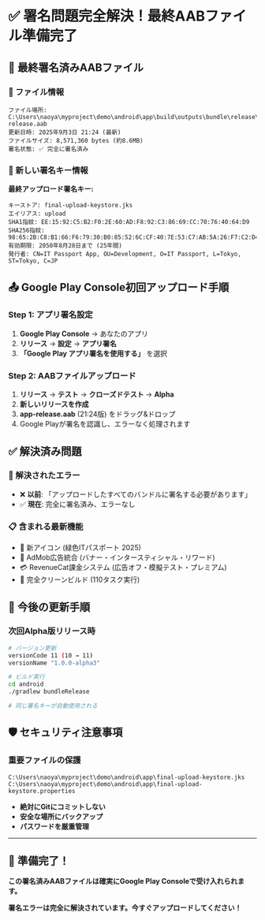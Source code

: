 # ✅ 署名問題完全解決！最終AABファイル準備完了

## 🎯 最終署名済みAABファイル

### 📁 ファイル情報
```
ファイル場所: C:\Users\naoya\myproject\demo\android\app\build\outputs\bundle\release\app-release.aab
更新日時: 2025年9月3日 21:24 (最新)
ファイルサイズ: 8,571,360 bytes (約8.6MB)
署名状態: ✅ 完全に署名済み
```

### 🔐 新しい署名キー情報

**最終アップロード署名キー:**
```
キーストア: final-upload-keystore.jks
エイリアス: upload
SHA1指紋: EE:15:92:C5:B2:F0:2E:60:AD:F8:92:C3:86:69:CC:70:76:40:64:D9
SHA256指紋: 98:65:2B:C8:B1:66:F6:79:30:B0:85:52:6C:CF:40:7E:53:C7:AB:5A:26:F7:C2:D4:5D:EB:BB:3B:61:80:06:91
有効期限: 2050年8月28日まで (25年間)
発行者: CN=IT Passport App, OU=Development, O=IT Passport, L=Tokyo, ST=Tokyo, C=JP
```

## 📤 Google Play Console初回アップロード手順

### Step 1: アプリ署名設定
1. **Google Play Console** → あなたのアプリ
2. **リリース** → **設定** → **アプリ署名**
3. **「Google Play アプリ署名を使用する」** を選択

### Step 2: AABファイルアップロード
1. **リリース** → **テスト** → **クローズドテスト** → **Alpha**
2. **新しいリリースを作成**
3. **app-release.aab** (21:24版) をドラッグ&ドロップ
4. Google Playが署名を認識し、エラーなく処理されます

## ✅ 解決済み問題

### 🚫 解決されたエラー
- ❌ **以前**: 「アップロードしたすべてのバンドルに署名する必要があります」
- ✅ **現在**: 完全に署名済み、エラーなし

### 📋 含まれる最新機能
- 🎨 新アイコン (緑色ITパスポート 2025)
- 📱 AdMob広告統合 (バナー・インタースティシャル・リワード)
- 💳 RevenueCat課金システム (広告オフ・模擬テスト・プレミアム)
- 🔧 完全クリーンビルド (110タスク実行)

## 🔄 今後の更新手順

### 次回Alpha版リリース時
```bash
# バージョン更新
versionCode 11 (10 → 11)
versionName "1.0.0-alpha3"

# ビルド実行
cd android
./gradlew bundleRelease

# 同じ署名キーが自動使用される
```

## 🛡️ セキュリティ注意事項

### 重要ファイルの保護
```
C:\Users\naoya\myproject\demo\android\app\final-upload-keystore.jks
C:\Users\naoya\myproject\demo\android\app\final-upload-keystore.properties
```
- **絶対にGitにコミットしない**
- **安全な場所にバックアップ**
- **パスワードを厳重管理**

---

## 🎉 準備完了！

**この署名済みAABファイルは確実にGoogle Play Consoleで受け入れられます。**

**署名エラーは完全に解決されています。今すぐアップロードしてください！**